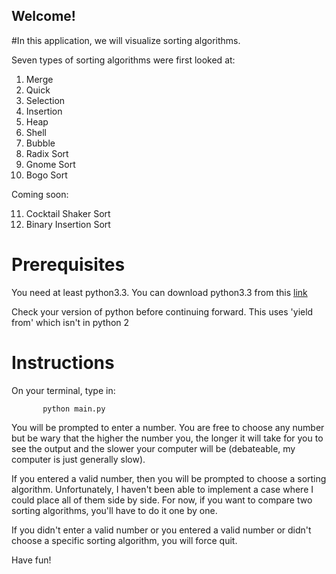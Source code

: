 ## Welcome! 

#In this application, we will visualize sorting algorithms. 

Seven types of sorting algorithms were first looked at: 
1. Merge 
2. Quick
3. Selection
4. Insertion
5. Heap
6. Shell
7. Bubble
8. Radix Sort 
9. Gnome Sort
10. Bogo Sort

Coming soon: 

11. Cocktail Shaker Sort 
12. Binary Insertion Sort 


# Prerequisites 

You need at least python3.3. You can download 
python3.3 from this [link](https://www.python.org/download/releases/3.3.0/)

Check your version of python before continuing forward. This uses 'yield from' which isn't in python 2

# Instructions 

On your terminal, type in:

`        python main.py           `

You will be prompted to enter a number. You are free to choose any number 
but be wary that the higher the number you, the longer it will take for you 
to see the output and the slower your computer will be (debateable, my computer 
is just generally slow).

If you entered a valid number, then you will be prompted to choose a sorting 
algorithm. Unfortunately, I haven't been able to implement a case where I could 
place all of them side by side. For now, if you want to compare two sorting 
algorithms, you'll have to do it one by one. 

If you didn't enter a valid number or you entered a valid number or didn't choose 
a specific sorting algorithm, you will force quit. 

Have fun!
